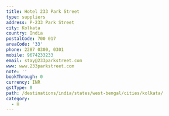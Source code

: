 ```yaml
---
title: Hotel 233 Park Street
type: suppliers
address: P-233 Park Street
city: Kolkata
country: India
postalCode: 700 017
areaCode: '33'
phone: 2287 0300, 0301
mobile: 9674233233
email: stay@233parkstreet.com
www: www.233parkstreet.com
note: ''
bookThrough: 0
currency: INR
gstType: 0
path: /destinations/india/states/west-bengal/cities/kolkata/
category:
  - H
---
```



